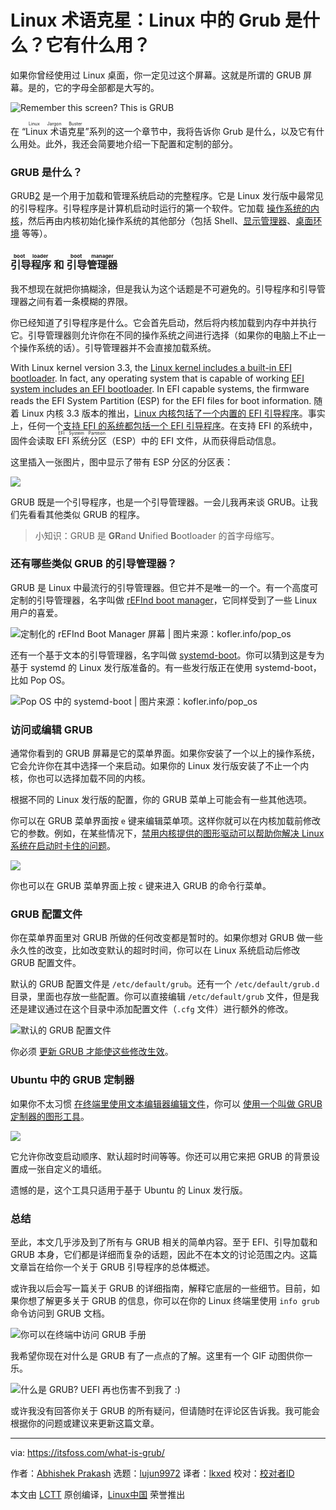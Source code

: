[#]: collector: (lujun9972)
[#]: translator: (lkxed)
[#]: reviewer: ( )
[#]: publisher: ( )
[#]: url: ( )
[#]: subject: (Linux Jargon Buster: What is Grub in Linux? What is it Used for?)
[#]: via: (https://itsfoss.com/what-is-grub/)
[#]: author: (Abhishek Prakash https://itsfoss.com/author/abhishek/)

Linux 术语克星：Linux 中的 Grub 是什么？它有什么用？
======

如果你曾经使用过 Linux 桌面，你一定见过这个屏幕。这就是所谓的 GRUB 屏幕。是的，它的字母全部都是大写的。

![Remember this screen? This is GRUB][1]

在 “<ruby>Linux 术语克星<rt>Linux Jargon Buster</rt></ruby>”系列的这一个章节中，我将告诉你 Grub 是什么，以及它有什么用处。此外，我还会简要地介绍一下配置和定制的部分。

### GRUB 是什么？

GRUB[2] 是一个用于加载和管理系统启动的完整程序。它是 Linux 发行版中最常见的引导程序。引导程序是计算机启动时运行的第一个软件。它加载 [操作系统的内核][3]，然后再由内核初始化操作系统的其他部分（包括 Shell、[显示管理器][4]、[桌面环境][5] 等等）。

### <ruby>引导程序<rt>boot loader</rt></ruby> 和 <ruby>引导管理器<rt>boot manager</rt></ruby>

我不想现在就把你搞糊涂，但是我认为这个话题是不可避免的。引导程序和引导管理器之间有着一条模糊的界限。

你已经知道了引导程序是什么。它会首先启动，然后将内核加载到内存中并执行它。引导管理器则允许你在不同的操作系统之间进行选择（如果你的电脑上不止一个操作系统的话）。引导管理器并不会直接加载系统。

With Linux kernel version 3.3, the [Linux kernel includes a built-in EFI bootloader][6]. In fact, any operating system that is capable of working [EFI system includes an EFI bootloader][7]. In EFI capable systems, the firmware reads the EFI System Partition (ESP) for the EFI files for boot information.
随着 Linux 内核 3.3 版本的推出，[Linux 内核包括了一个内置的 EFI 引导程序][6]。事实上，任何一个[支持 EFI 的系统都包括一个 EFI 引导程序][7]。在支持 EFI 的系统中，固件会读取 <ruby>EFI 系统分区<rt>EFI System Partition</rt></ruby>（ESP）中的 EFI 文件，从而获得启动信息。

这里插入一张图片，图中显示了带有 ESP 分区的分区表：

![][8]

GRUB 既是一个引导程序，也是一个引导管理器。一会儿我再来谈 GRUB。让我们先看看其他类似 GRUB 的程序。

> 小知识：GRUB 是 **GR**and **U**nified **B**ootloader 的首字母缩写。

### 还有哪些类似 GRUB 的引导管理器？

GRUB 是 Linux 中最流行的引导管理器。但它并不是唯一的一个。有一个高度可定制的引导管理器，名字叫做 [rEFInd boot manager][9]，它同样受到了一些 Linux 用户的喜爱。

![定制化的 rEFInd Boot Manager 屏幕 | 图片来源：kofler.info/pop_os][10]

还有一个基于文本的引导管理器，名字叫做 [systemd-boot][11]。你可以猜到这是专为基于 systemd 的 Linux 发行版准备的。有一些发行版正在使用 systemd-boot，比如 Pop OS。

![Pop OS 中的 systemd-boot | 图片来源：kofler.info/pop_os][12]

### 访问或编辑 GRUB

通常你看到的 GRUB 屏幕是它的菜单界面。如果你安装了一个以上的操作系统，它会允许你在其中选择一个来启动。如果你的 Linux 发行版安装了不止一个内核，你也可以选择加载不同的内核。

根据不同的 Linux 发行版的配置，你的 GRUB 菜单上可能会有一些其他选项。

你可以在 GRUB 菜单界面按 `e` 键来编辑菜单项。这样你就可以在内核加载前修改它的参数。例如，在某些情况下，[禁用内核提供的图形驱动可以帮助你解决 Linux 系统在启动时卡住的问题][13]。

![][14]

你也可以在 GRUB 菜单界面上按 `c` 键来进入 GRUB 的命令行菜单。

### GRUB 配置文件

你在菜单界面里对 GRUB 所做的任何改变都是暂时的。如果你想对 GRUB 做一些永久性的改变，比如改变默认的超时时间，你可以在 Linux 系统启动后修改 GRUB 配置文件。

默认的 GRUB 配置文件是 `/etc/default/grub`。还有一个 `/etc/default/grub.d` 目录，里面也存放一些配置。你可以直接编辑 `/etc/default/grub` 文件，但是我还是建议通过在这个目录中添加配置文件（`.cfg` 文件）进行额外的修改。

![默认的 GRUB 配置文件][15]

你必须 [更新 GRUB 才能使这些修改生效][16]。

### Ubuntu 中的 GRUB 定制器

如果你不太习惯 [在终端里使用文本编辑器编辑文件][17]，你可以 [使用一个叫做 GRUB 定制器的图形工具][18]。


![][19]

它允许你改变启动顺序、默认超时时间等等。你还可以用它来把 GRUB 的背景设置成一张自定义的墙纸。

遗憾的是，这个工具只适用于基于 Ubuntu 的 Linux 发行版。

### 总结

至此，本文几乎涉及到了所有与 GRUB 相关的简单内容。至于 EFI、引导加载和 GRUB 本身，它们都是详细而复杂的话题，因此不在本文的讨论范围之内。这篇文章旨在给你一个关于 GRUB 引导程序的总体概述。

或许我以后会写一篇关于 GRUB 的详细指南，解释它底层的一些细节。目前，如果你想了解更多关于 GRUB 的信息，你可以在你的 Linux 终端里使用 `info grub` 命令访问到 GRUB 文档。

![你可以在终端中访问 GRUB 手册][20]

我希望你现在对什么是 GRUB 有了一点点的了解。这里有一个 GIF 动图供你一乐。

![什么是 GRUB? UEFI 再也伤害不到我了 :)][21]

或许我没有回答你关于 GRUB 的所有疑问，但请随时在评论区告诉我。我可能会根据你的问题或建议来更新这篇文章。

--------------------------------------------------------------------------------

via: https://itsfoss.com/what-is-grub/

作者：[Abhishek Prakash][a]
选题：[lujun9972][b]
译者：[lkxed](https://github.com/lkxed)
校对：[校对者ID](https://github.com/校对者ID)

本文由 [LCTT](https://github.com/LCTT/TranslateProject) 原创编译，[Linux中国](https://linux.cn/) 荣誉推出

[a]: https://itsfoss.com/author/abhishek/
[b]: https://github.com/lujun9972
[1]: https://i2.wp.com/itsfoss.com/wp-content/uploads/2020/11/grub-screen-linux.png?resize=800%2C450&ssl=1
[2]: https://www.gnu.org/software/grub/
[3]: https://itsfoss.com/what-is-linux/
[4]: https://itsfoss.com/display-manager/
[5]: https://itsfoss.com/what-is-desktop-environment/
[6]: https://www.rodsbooks.com/efi-bootloaders/efistub.html
[7]: https://jdebp.eu/FGA/efi-boot-process.html
[8]: https://i0.wp.com/itsfoss.com/wp-content/uploads/2020/11/disk-partition-gparted.png?resize=744%2C385&ssl=1
[9]: https://www.rodsbooks.com/refind/
[10]: https://i0.wp.com/itsfoss.com/wp-content/uploads/2020/11/refind-boot-manager.png?resize=800%2C602&ssl=1
[11]: https://wiki.gentoo.org/wiki/Systemd-boot
[12]: https://i1.wp.com/itsfoss.com/wp-content/uploads/2020/11/systemd-boot.png?resize=714%2C333&ssl=1
[13]: https://itsfoss.com/fix-ubuntu-freezing/
[14]: https://i2.wp.com/itsfoss.com/wp-content/uploads/2019/04/editing-grub-to-fix-nvidia-issue.jpg?resize=800%2C343&ssl=1
[15]: https://i2.wp.com/itsfoss.com/wp-content/uploads/2020/11/default-grub-config-file.png?resize=759%2C437&ssl=1
[16]: https://itsfoss.com/update-grub/
[17]: https://itsfoss.com/command-line-text-editors-linux/
[18]: https://itsfoss.com/grub-customizer-ubuntu/
[19]: https://i0.wp.com/itsfoss.com/wp-content/uploads/2013/05/make-windows-default-grub-2.jpeg?resize=799%2C435&ssl=1
[20]: https://i0.wp.com/itsfoss.com/wp-content/uploads/2020/11/grub-manual-Linux-terminal.png?resize=800%2C462&ssl=1
[21]: https://i1.wp.com/itsfoss.com/wp-content/uploads/2020/11/what_is_GRUB.gif?resize=500%2C343&ssl=1
